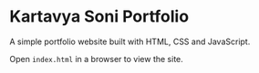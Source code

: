 # Kartavya Soni Portfolio

A simple portfolio website built with HTML, CSS and JavaScript.

Open `index.html` in a browser to view the site.
